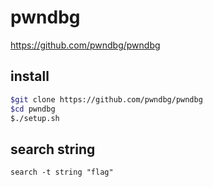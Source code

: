 # pwndbg

<https://github.com/pwndbg/pwndbg>


## install 
```bash
$git clone https://github.com/pwndbg/pwndbg
$cd pwndbg
$./setup.sh
```

## search string 
```
search -t string "flag"
```
